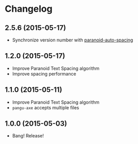 # Changelog

## 2.5.6 (2015-05-17)

- Synchronize version number with [paranoid-auto-spacing](https://github.com/vinta/paranoid-auto-spacing)

## 1.2.0 (2015-05-17)

- Improve Paranoid Text Spacing algorithm
- Improve spacing performance

## 1.1.0 (2015-05-11)

- Improve Paranoid Text Spacing algorithm
- `pangu-axe` accepts multiple files

## 1.0.0 (2015-05-03)

- Bang! Release!
